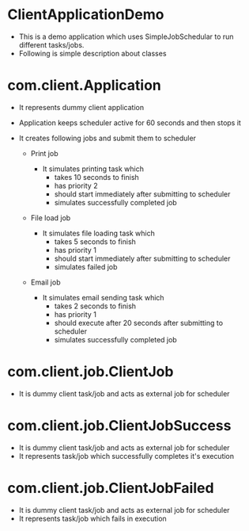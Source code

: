 # ClientApplicationDemo

- This is a demo application which uses SimpleJobSchedular to run different tasks/jobs.
- Following is simple description about classes

# com.client.Application

- It represents dummy client application
- Application keeps scheduler active for 60 seconds and then stops it

- It creates following jobs and submit them to scheduler
  - Print job
    - It simulates printing task which
      - takes 10 seconds to finish
      - has priority 2
      - should start immediately after submitting to scheduler
      - simulates successfully completed job

  - File load job
    - It simulates file loading task which
      - takes 5 seconds to finish
      - has priority 1
      - should start immediately after submitting to scheduler
      - simulates failed job

  - Email job
    - It simulates email sending task which
      - takes 2 seconds to finish
      - has priority 1
      - should execute after 20 seconds after submitting to scheduler
      - simulates successfully completed job

# com.client.job.ClientJob

- It is dummy client task/job and acts as external job for scheduler

# com.client.job.ClientJobSuccess

- It is dummy client task/job and acts as external job for scheduler
- It represents task/job which successfully completes it's execution

# com.client.job.ClientJobFailed

- It is dummy client task/job and acts as external job for scheduler
- It represents task/job which fails in execution
